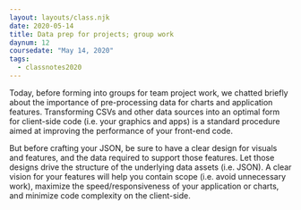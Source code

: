 ```yaml
---
layout: layouts/class.njk
date: 2020-05-14
title: Data prep for projects; group work
daynum: 12
coursedate: "May 14, 2020"
tags:
  - classnotes2020
---
```


Today, before forming into groups for team project work, we chatted briefly about the importance of pre-processing data for charts and application features. Transforming CSVs and other data sources into an optimal form for client-side code (i.e. your graphics and apps) is a standard procedure aimed at improving the performance of your front-end code.

But before crafting  your JSON, be sure to have a clear design for visuals and features, and the data required to support those features. Let those designs drive the structure of the underlying data assets (i.e. JSON).  A clear vision for your features will help you contain scope (i.e. avoid unnecessary work), maximize the speed/responsiveness of  your application or charts, and minimize code complexity on the client-side.

